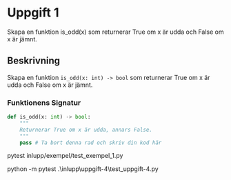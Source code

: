 # Uppgift 1

Skapa en funktion is_odd(x) som returnerar True om x är udda och False om x är jämnt.

## Beskrivning

Skapa en funktion `is_odd(x: int) -> bool` som returnerar True om x är udda och False om x är jämnt.

### Funktionens Signatur

```python
def is_odd(x: int) -> bool:
    """
    Returnerar True om x är udda, annars False.
    """
    pass # Ta bort denna rad och skriv din kod här
```

pytest inlupp/exempel/test_exempel_1.py 


python -m pytest .\inlupp\uppgift-4\test_uppgift-4.py  


